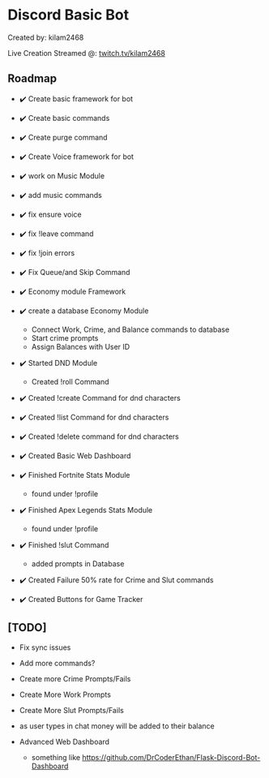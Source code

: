 # Discord Basic Bot
Created by: kilam2468 

Live Creation Streamed @: [twitch.tv/kilam2468](https://twitch.tv/kilam2468)


## Roadmap
- :heavy_check_mark: Create basic framework for bot
- :heavy_check_mark: Create basic commands
- :heavy_check_mark: Create purge command
  
- :heavy_check_mark: Create Voice framework for bot
- :heavy_check_mark: work on Music Module
- :heavy_check_mark: add music commands
- :heavy_check_mark: fix ensure voice
- :heavy_check_mark: fix !leave command
- :heavy_check_mark: fix !join errors
- :heavy_check_mark: Fix Queue/and Skip Command
- :heavy_check_mark: Economy module Framework

- :heavy_check_mark: create a database Economy Module
  - Connect Work, Crime, and Balance commands to database
  - Start crime prompts
  - Assign Balances with User ID
- :heavy_check_mark: Started DND Module
  - Created !roll Command 
- :heavy_check_mark: Created !create Command for dnd characters
- :heavy_check_mark: Created !list Command for dnd characters
- :heavy_check_mark: Created !delete command for dnd characters
- :heavy_check_mark: Created Basic Web Dashboard
- :heavy_check_mark: Finished Fortnite Stats Module
  - found under !profile 
- :heavy_check_mark: Finished Apex Legends Stats Module
  - found under !profile 
- :heavy_check_mark: Finished !slut Command
  - added prompts in Database
- :heavy_check_mark: Created Failure 50% rate for Crime and Slut commands
- :heavy_check_mark: Created Buttons for Game Tracker

## [TODO]
- Fix sync issues
- Add more commands?
- Create more Crime Prompts/Fails
- Create More Work Prompts
- Create More Slut Prompts/Fails
- as user types in chat money will be added to their balance


- Advanced Web Dashboard
  - something like https://github.com/DrCoderEthan/Flask-Discord-Bot-Dashboard

